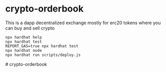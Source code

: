# crypto-orderbook

This is a dapp decentralized exchange mostly for erc20 tokens where you can buy and sell crypto 

```shell
npx hardhat help
npx hardhat test
REPORT_GAS=true npx hardhat test
npx hardhat node
npx hardhat run scripts/deploy.js
```
#   c r y p t o - o r d e r b o o k 
 
 
